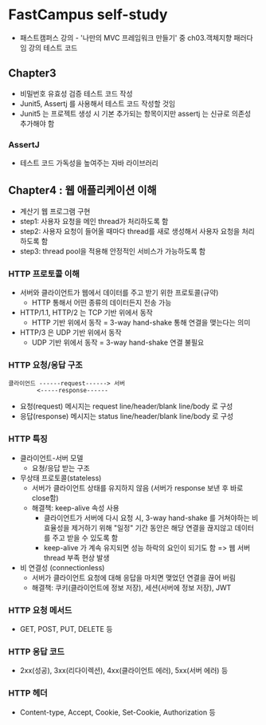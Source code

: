 # FastCampus self-study
- 패스트캠퍼스 강의 - '나만의 MVC 프레임워크 만들기' 중 ch03.객체지향 패러다임 강의 테스트 코드

## Chapter3
- 비밀번호 유효성 검증 테스트 코드 작성
- Junit5, Assertj 를 사용해서 테스트 코드 작성할 것임
- Junit5 는 프로젝트 생성 시 기본 추가되는 항목이지만 assertj 는 신규로 의존성 추가해야 함

### AssertJ
- 테스트 코드 가독성을 높여주는 자바 라이브러리

## Chapter4 : 웹 애플리케이션 이해
- 계산기 웹 프로그램 구현
- step1: 사용자 요청을 메인 thread가 처리하도록 함
- step2: 사용자 요청이 들어올 때마다 thread를 새로 생성해서 사용자 요청을 처리하도록 함
- step3: thread pool을 적용해 안정적인 서비스가 가능하도록 함

### HTTP 프로토콜 이해
- 서버와 클라이언트가 웹에서 데이터를 주고 받기 위한 프로토콜(규약)
  - HTTP 통해서 어떤 종류의 데이터든지 전송 가능
- HTTP/1.1, HTTP/2 는 TCP 기반 위에서 동작
  - HTTP 기반 위에서 동작 = 3-way hand-shake 통해 연결을 맺는다는 의미 
- HTTP/3 은 UDP 기반 위에서 동작
  - UDP 기반 위에서 동작 = 3-way hand-shake 연결 불필요

### HTTP 요청/응답 구조
```
클라이언드 ------request------> 서버
        <-----response------
```
- 요청(request) 메시지는 request line/header/blank line/body 로 구성
- 응답(response) 메시지는 status line/header/blank line/body 로 구성

### HTTP 특징
- 클라이언트-서버 모델
  - 요쳥/응답 받는 구조
- 무상태 프로토콜(stateless)
  - 서버가 클라이언트 상태를 유지하지 않음 (서버가 response 보낸 후 바로 close함)
  - 해결책: keep-alive 속성 사용
    - 클라이언트가 서버에 다시 요청 시, 3-way hand-shake 를 거쳐야하는 비효율성을 제거하기 위해 "일정" 기간 동안은 해당 연결을 끊지않고 데이터를 주고 받을 수 있도록 함
    - keep-alive 가 계속 유지되면 성능 하락의 요인이 되기도 함 => 웹 서버 thread 부족 현상 발생
- 비 연결성 (connectionless)
  - 서버가 클라이언트 요청에 대해 응답을 마치면 맺었던 연결을 끊어 버림
  - 해결책: 쿠키(클라이언트에 정보 저장), 세션(서버에 정보 저장), JWT

### HTTP 요청 메서드
- GET, POST, PUT, DELETE 등

### HTTP 응답 코드
- 2xx(성공), 3xx(리다이렉션), 4xx(클라이언트 에러), 5xx(서버 에러) 등

### HTTP 헤더
- Content-type, Accept, Cookie, Set-Cookie, Authorization 등

